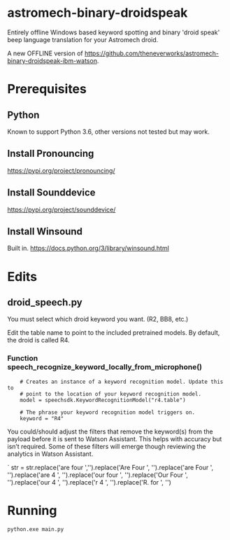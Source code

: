 # astromech-binary-droidspeak
Entirely offline Windows based keyword spotting and binary 'droid speak' beep language translation for your Astromech droid.

A new OFFLINE version of https://github.com/theneverworks/astromech-binary-droidspeak-ibm-watson.

# Prerequisites

## Python
Known to support Python 3.6, other versions not tested but may work.

## Install Pronouncing
https://pypi.org/project/pronouncing/

## Install Sounddevice
https://pypi.org/project/sounddevice/

## Install Winsound
Built in.
https://docs.python.org/3/library/winsound.html

# Edits
## droid_speech.py

You must select which droid keyword you want. (R2, BB8, etc.)

Edit the table name to point to the included pretrained models. By default, the droid is called R4.

### Function speech_recognize_keyword_locally_from_microphone()

```
    # Creates an instance of a keyword recognition model. Update this to
    # point to the location of your keyword recognition model.
    model = speechsdk.KeywordRecognitionModel("r4.table")

    # The phrase your keyword recognition model triggers on.
    keyword = "R4"
 ```
 
You could/should adjust the filters that remove the keyword(s) from the payload before it is sent to Watson Assistant. This helps with accuracy but isn’t required. Some of these filters will emerge though reviewing the analytics in Watson Assistant.

` str = str.replace('are four ','').replace('Are Four ', '').replace('are Four ', '').replace('are 4 ', '').replace('our four ', '').replace('Our Four ', '').replace('our 4 ', '').replace('r 4 ', '').replace('R. for ', '')

# Running
`python.exe main.py`
